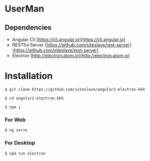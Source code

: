 # UserMan

## Dependencies

- Angular Cli [https://cli.angular.io](https://cli.angular.io)
- RESTful Server [https://github.com/siteslave/rest-server](https://github.com/siteslave/rest-server)
- Electron [http://electron.atom.io](http://electron.atom.io)

# Installation

```
$ git clone https://github.com/siteslave/angular2-electron-kkh

$ cd angular2-electron-kkh

$ npm i
```

### For Web

```
$ ng serve
```

### For Desktop

```
$ npm run electron
```